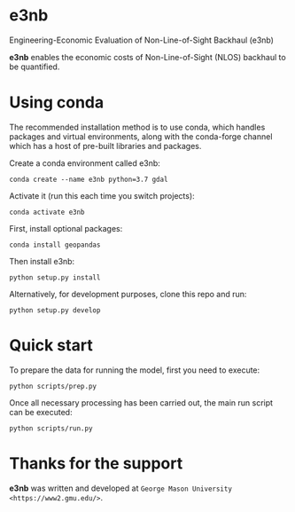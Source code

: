 e3nb
====

Engineering-Economic Evaluation of Non-Line-of-Sight Backhaul (e3nb)

**e3nb** enables the economic costs of Non-Line-of-Sight (NLOS) backhaul to be quantified.

Using conda
==========

The recommended installation method is to use conda, which handles packages and virtual
environments, along with the conda-forge channel which has a host of pre-built libraries and
packages.

Create a conda environment called e3nb:

    conda create --name e3nb python=3.7 gdal

Activate it (run this each time you switch projects):

    conda activate e3nb

First, install optional packages:

    conda install geopandas

Then install e3nb:

    python setup.py install

Alternatively, for development purposes, clone this repo and run:

    python setup.py develop


Quick start
===========

To prepare the data for running the model, first you need to execute:

    python scripts/prep.py

Once all necessary processing has been carried out, the main run script can be executed:

    python scripts/run.py


Thanks for the support
======================

**e3nb** was written and developed at `George Mason University <https://www2.gmu.edu/>`.
